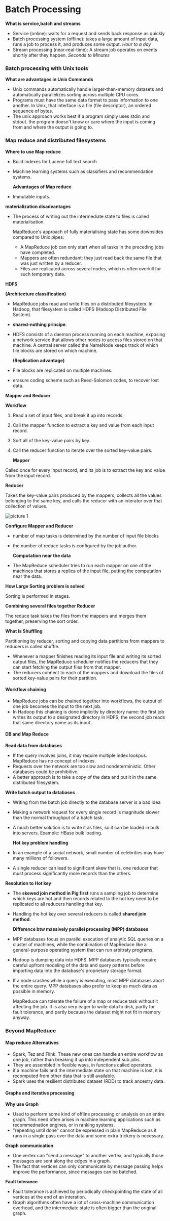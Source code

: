 # Batch Processing

**What is service,batch and streams**

* Service \(online\): waits for a request and sends back response as quickly
* Batch processing system \(offline\): takes a large amount of input data, runs a job to process it, and produces some output. _Hour to a day_
* Stream processing \(near-real-time\): A stream job operates on events shortly after they happen. _Seconds to Minutes_

### Batch processing with Unix tools

**What are advantages in Unix Commands**

* Unix commands automatically handle larger-than-memory datasets and automatically parallelizes sorting across multiple CPU cores.
* Programs must have the same data format to pass information to one another. In Unix, that interface is a file \(file descriptor\), an ordered sequence of bytes. 
* The unix approach works best if a program simply uses stdin and stdout. the program doesn't know or care where the input is coming from and where the output is going to.

### Map reduce and distributed filesystems

**Where to use Map reduce**

* Build indexes for Lucene full text search
* Machine learning systems such as classifiers and recommendation systems.

  **Advantages of Map reduce**

* Immutable inputs.

**materialization disadvantages**

* The process of writing out the intermediate state to files is called materialisation.

  MapReduce's approach of fully materialising state has some downsides compared to Unix pipes:

  * A MapReduce job can only start when all tasks in the preceding jobs have completed.
  * Mappers are often redundant: they just read back the same file that was just written by a reducer.
  * Files are replicated across several nodes, which is often overkill for such temporary data.

**HDFS**

**\(Architecture classification\)**

* MapReduce jobs read and write files on a distributed filesystem. In Hadoop, that filesystem is called HDFS \(Hadoop Distributed File System\).
* **shared-nothing principe**. 
* HDFS consists of a daemon process running on each machine, exposing a network service that allows other nodes to access files stored on that machine. A central server called the NameNode keeps track of which file blocks are stored on which machine.

  **\(Replication advantage\)**

* File blocks are replicated on multiple machines. 
* erasure coding scheme such as Reed-Solomon codes, to recover lost data.

**Mapper and Reducer**

**Workflow**

1. Read a set of input files, and break it up into records.

2. Call the mapper function to extract a key and value from each input record.

3. Sort all of the key-value pairs by key.

4. Call the reducer function to iterate over the sorted key-value pairs.

   

   **Mapper**

Called once for every input record, and its job is to extract the key and value from the input record.

**Reducer**

Takes the key-value pairs produced by the mappers, collects all the values belonging to the same key, and calls the reducer with an interator over that collection of values.

![picture 1](../.gitbook/assets/500952059960442fbe3e146d00d3dffeb208eb37f2b6e99dbbe1f4a48f3f8ef8.png)

**Configure Mapper and Reducer**

* number of map tasks is determined by the number of input file blocks
* the number of reduce tasks is configured by the job author. 

  **Computation near the data**

* The MapReduce scheduler tries to run each mapper on one of the machines that stores a replica of the input file, putting the computation near the data.

**How Large Sorting problem is solved**

Sorting is performed in stages.

**Combining several files together Reducer**

The reduce task takes the files from the mappers and merges them together, preserving the sort order.

**What is Shuffling**

Partitioning by reducer, sorting and copying data partitions from mappers to reducers is called shuffle.

* Whenever a mapper finishes reading its input file and writing its sorted output files, the MapReduce scheduler notifies the reducers that they can start fetching the output files from that mapper.
* The reducers connect to each of the mappers and download the files of sorted key-value pairs for their partition. 

#### Workflow chaining

* MapReduce jobs can be chained together into workflows, the output of one job becomes the input to the next job.
* In Hadoop this chaining is done implicitly by directory name: the first job writes its output to a designated directory in HDFS, the second job reads that same directory name as its input.

#### DB and Map Reduce

**Read data from databases**

* If the query involves joins, it may require multiple index lookpus. MapReduce has no concept of indexes.
* Requests over the network are too slow and nondeterministic. Other databases could be prohibitive.
* A better approach is to take a copy of the data and put it in the same distributed filesystem.

**Write batch output to databases**

* Writing from the batch job directly to the database server is a bad idea
* Making a network request for every single record is magnitude slower than the normal throughput of a batch task.
* A much better solution is to write it as files, so it can be loaded in bulk into servers. Example: HBase bulk loading.

  **Hot key problem handling**

* In an example of a social network, small number of celebrities may have many millions of followers.
* A single reducer can lead to significant skew that is, one reducer that must process significantly more records than the others.

**Resolution to Hot key**

* The **skewed join method in Pig first** runs a sampling job to determine which keys are hot and then records related to the hot key need to be replicated to all reducers handling that key.
* Handling the hot key over several reducers is called **shared join method**.

  **Difference btw massively parallel processing \(MPP\) databases**

* MPP databases focus on parallel execution of analytic SQL queries on a cluster of machines, while the combination of MapReduce like a general-purpose operating system that can run arbitraty programs.
* Hadoop is dumping data into HDFS. MPP databases typically require careful upfront modeling of the data and query patterns before importing data into the database's proprietary storage format.
* If a node crashes while a query is executing, most MPP databases abort the entire query. MPP databases also prefer to keep as much data as possible in memory.

  MapReduce can tolerate the failure of a map or reduce task without it affecting the job. It is also very eager to write data to disk, partly for fault tolerance, and partly because the dataset might not fit in memory anyway.

### Beyond MapReduce

#### Map reduce Alternatives

* Spark, Tez and Flink. These new ones can handle an entire workflow as one job, rather than breaking it up into independent sub jobs.
* They are assembled in flexible ways, in functions called operators.
* if a machine fails and the intermediate state on that machine is lost, it is recomputed from other data that is still available.
* Spark uses the resilient distributed dataset \(RDD\) to track ancestry data.

#### Graphs and iterative processing

**Why use Graph**

* Used to perform some kind of offline processing or analysis on an entire graph. This need often arises in machine learning applications such as recommednation engines, or in ranking systems.
* "repeating until done" cannot be expressed in plain MapReduce as it runs in a single pass over the data and some extra trickery is necessary.

**Graph communication**

* One vertex can "send a message" to another vertex, and typically those messages are sent along the edges in a graph.
* The fact that vertices can only communicate by message passing helps improve the performance, since messages can be batched.

**Fault tolerance**

* Fault tolerance is achieved by periodically checkpointing the state of all vertices at the end of an interation.
* Graph algorithms often have a lot of cross-machine communication overhead, and the intermediate state is often bigger than the original graph.

